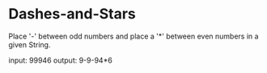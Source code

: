 # Dashes-and-Stars

Place '-' between odd numbers and place a '*' between even numbers in a given String. 

input: 99946  output: 9-9-94*6
